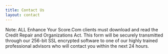 ```yaml
--- 
title: Contact Us
layout: contact
---
```


Note: ALL Enhance Your Score.Com clients must download and read the Credit Repair and Organizations Act. This form will be securely transmitted through our 256-bit SSL encrypted software to one of our highly trained professional advisors who will contact you within the next 24 hours.